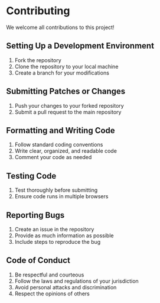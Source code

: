# Contributing

We welcome all contributions to this project!

## Setting Up a Development Environment
1. Fork the repository
2. Clone the repository to your local machine
3. Create a branch for your modifications

## Submitting Patches or Changes
1. Push your changes to your forked repository
2. Submit a pull request to the main repository

## Formatting and Writing Code
1. Follow standard coding conventions
2. Write clear, organized, and readable code
3. Comment your code as needed

## Testing Code
1. Test thoroughly before submitting
2. Ensure code runs in multiple browsers

## Reporting Bugs
1. Create an issue in the repository
2. Provide as much information as possible
3. Include steps to reproduce the bug

## Code of Conduct
1. Be respectful and courteous
2. Follow the laws and regulations of your jurisdiction
3. Avoid personal attacks and discrimination
4. Respect the opinions of others
